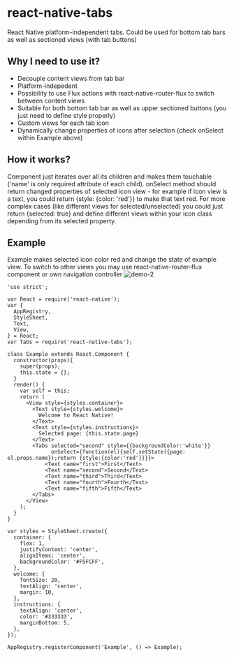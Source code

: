 # react-native-tabs
React Native platform-independent tabs. Could be used for bottom tab bars as well as sectioned views (with tab buttons)

## Why I need to use it?
- Decouple content views from tab bar
- Platform-indepedent
- Possibility to use Flux actions with react-native-router-flux to switch between content views
- Suitable for both bottom tab bar as well as upper sectioned buttons (you just need to define style properly)
- Custom views for each tab icon
- Dynamically change properties of icons after selection (check onSelect within Example above)

## How it works?
Component just iterates over all its children and makes them touchable ('name' is only required attribute of each child).
onSelect method should return changed properties of selected icon view - for example if icon view is a text, you could return {style: {color: 'red'}} to make that text red.
For more complex cases (like different views for selected/unselected) you could just return {selected: true} and define different views within your icon class depending from its selected property.

## Example
Example makes selected icon color red and change the state of example view. To switch to other views you may use react-native-router-flux component or own navigation controller
![demo-2](https://cloud.githubusercontent.com/assets/1321329/10188030/adf5532c-675c-11e5-8447-227ec38fa24f.gif)

```
'use strict';

var React = require('react-native');
var {
  AppRegistry,
  StyleSheet,
  Text,
  View,
} = React;
var Tabs = require('react-native-tabs');

class Example extends React.Component {
  constructor(props){
    super(props);
    this.state = {};
  }
  render() {
    var self = this;
    return (
      <View style={styles.container}>
        <Text style={styles.welcome}>
          Welcome to React Native!
        </Text>
        <Text style={styles.instructions}>
          Selected page: {this.state.page}
        </Text>
        <Tabs selected="second" style={{backgroundColor:'white'}}
              onSelect={function(el){self.setState({page: el.props.name});return {style:{color:'red'}}}}>
            <Text name="first">First</Text>
            <Text name="second">Second</Text>
            <Text name="third">Third</Text>
            <Text name="fourth">Fourth</Text>
            <Text name="fifth">Fifth</Text>
        </Tabs>
      </View>
    );
  }
}

var styles = StyleSheet.create({
  container: {
    flex: 1,
    justifyContent: 'center',
    alignItems: 'center',
    backgroundColor: '#F5FCFF',
  },
  welcome: {
    fontSize: 20,
    textAlign: 'center',
    margin: 10,
  },
  instructions: {
    textAlign: 'center',
    color: '#333333',
    marginBottom: 5,
  },
});

AppRegistry.registerComponent('Example', () => Example);
```
